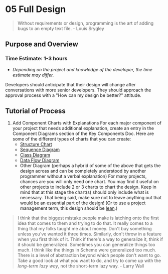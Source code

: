 # 05 Full Design

> Without requirements or design, programming is the art of adding bugs to an empty text file. - Louis Srygley

## Purpose and Overview

### Time Estimate: 1-3 hours
- *Depending on the project and knowledge of the developer, the time estimate may differ.*

Developers should anticipate that their design will change after conversations with more senior developers. They should approach the approval process with a "How can my design be better?" attitude.

## Tutorial of Process

1. Add Component Charts with Explanations
  For each major component of your project that needs additional explanation, create an entry in the Component Diagrams section of the  Key Components Doc.
  Here are some of the different types of charts that you can create:
    - [Structure Chart](https://en.wikipedia.org/wiki/Structure_chart)
    - [Sequence Diagram](https://www.geeksforgeeks.org/unified-modeling-language-uml-sequence-diagrams/)
    - [Class Diagram](https://en.wikipedia.org/wiki/Class_diagram)
    - [Data Flow Diagram](https://www.lucidchart.com/pages/data-flow-diagram?a=0)
    - Other Diagram (perhaps a hybrid of some of the above that gets the design across and can be completely understood by another programmer without a verbal explanation)
  For many projects, chances are you will only need one chart. You may find it useful on other projects to include 2 or 3 charts to chart the design. Keep in mind that at this stage the chart(s) should only include what is necessary. That being said, make sure not to leave anything out that would be an essential part of the design! (Or to use a project management term, this design should be [lean](https://www.asme.org/engineering-topics/articles/manufacturing-design/5-lean-principles-every-should-know).)




> I think that the biggest mistake people make is latching onto the first idea that 
> comes to them and trying to do that. It really comes to a thing that my folks  taught me about money. Don't buy something unless you've wanted it three times. 
> Similarly, don't throw in a feature when you first think of it. Think if there's a 
> way to generalize it, think if it should be generalized. Sometimes you can 
> generalize things too much. I think like the things in Scheme were generalized too 
> much. There is a level of abstraction beyond which people don't want to go. Take a 
> good look at what you want to do, and try to come up with the *long-term lazy way*, 
> not the short-term lazy way. - Larry Wall


